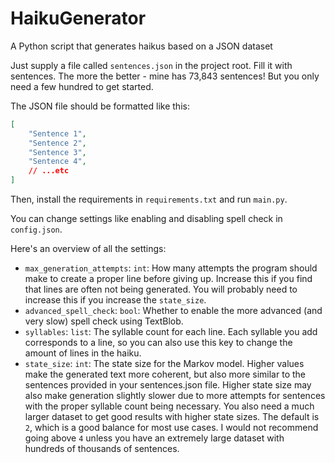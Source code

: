 # HaikuGenerator

A Python script that generates haikus based on a JSON dataset

Just supply a file called `sentences.json` in the project root. Fill it with sentences. The more the better - mine has 73,843 sentences! But you only need a few hundred to get started.

The JSON file should be formatted like this:
```json
[
    "Sentence 1",
    "Sentence 2",
    "Sentence 3",
    "Sentence 4",
    // ...etc
]
```

Then, install the requirements in `requirements.txt` and run `main.py`. 

You can change settings like enabling and disabling spell check in `config.json`.

Here's an overview of all the settings:
- `max_generation_attempts`: `int`: How many attempts the program should make to create a proper line before giving up. Increase this if you find that lines are often not being generated. You will probably need to increase this if you increase the `state_size`.
- `advanced_spell_check`: `bool`: Whether to enable the more advanced (and very slow) spell check using TextBlob.
- `syllables`: `list`: The syllable count for each line. Each syllable you add corresponds to a line, so you can also use this key to change the amount of lines in the haiku.
- `state_size`: `int`: The state size for the Markov model. Higher values make the generated text more coherent, but also more similar to the sentences provided in your sentences.json file. Higher state size may also make generation slightly slower due to more attempts for sentences with the proper syllable count being necessary. You also need a much larger dataset to get good results with higher state sizes. The default is `2`, which is a good balance for most use cases. I would not recommend going above `4` unless you have an extremely large dataset with hundreds of thousands of sentences.
